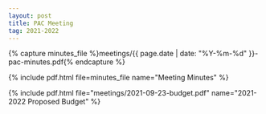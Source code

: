 ```yaml
---
layout: post
title: PAC Meeting
tag: 2021-2022
---
```

{% capture minutes_file %}meetings/{{ page.date | date: "%Y-%m-%d" }}-pac-minutes.pdf{% endcapture %}

{% include pdf.html file=minutes_file name="Meeting Minutes" %}

{% include pdf.html file="meetings/2021-09-23-budget.pdf" name="2021-2022 Proposed Budget" %}